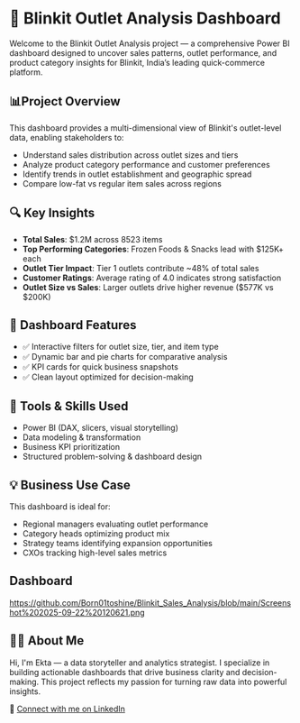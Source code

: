 #  🛒 Blinkit Outlet Analysis Dashboard

Welcome to the Blinkit Outlet Analysis project — a comprehensive Power BI dashboard designed to uncover sales patterns, outlet performance, and product category insights for Blinkit, India’s leading quick-commerce platform.

## 📊Project Overview

This dashboard provides a multi-dimensional view of Blinkit's outlet-level data, enabling stakeholders to:

- Understand sales distribution across outlet sizes and tiers
- Analyze product category performance and customer preferences
- Identify trends in outlet establishment and geographic spread
- Compare low-fat vs regular item sales across regions

## 🔍 Key Insights

- **Total Sales**: $1.2M across 8523 items  
- **Top Performing Categories**: Frozen Foods & Snacks lead with $125K+ each  
- **Outlet Tier Impact**: Tier 1 outlets contribute ~48% of total sales  
- **Customer Ratings**: Average rating of 4.0 indicates strong satisfaction  
- **Outlet Size vs Sales**: Larger outlets drive higher revenue ($577K vs $200K)

## 📌 Dashboard Features

- ✅ Interactive filters for outlet size, tier, and item type  
- ✅ Dynamic bar and pie charts for comparative analysis  
- ✅ KPI cards for quick business snapshots  
- ✅ Clean layout optimized for decision-making

## 🧠 Tools & Skills Used

- Power BI (DAX, slicers, visual storytelling)  
- Data modeling & transformation  
- Business KPI prioritization  
- Structured problem-solving & dashboard design

## 💡 Business Use Case

This dashboard is ideal for:

- Regional managers evaluating outlet performance  
- Category heads optimizing product mix  
- Strategy teams identifying expansion opportunities  
- CXOs tracking high-level sales metrics

## Dashboard
https://github.com/Born01toshine/Blinkit_Sales_Analysis/blob/main/Screenshot%202025-09-22%20120621.png

## 🙋‍♀️ About Me

Hi, I'm Ekta — a data storyteller and analytics strategist. I specialize in building actionable dashboards that drive business clarity and decision-making. This project reflects my passion for turning raw data into powerful insights.

📌 [Connect with me on LinkedIn](https://www.linkedin.com/in/ekta-mishra-b293b721a/)  



